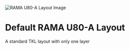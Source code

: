 ![RAMA U80-A Layout Image](https://something.com/something.jpg)

# Default RAMA U80-A Layout

A standard TKL layout with only one layer

